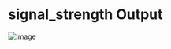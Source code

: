 # signal_strength Output
![image](https://github.com/user-attachments/assets/82c73900-b701-452b-acc6-75bfd7c8e4b8)

